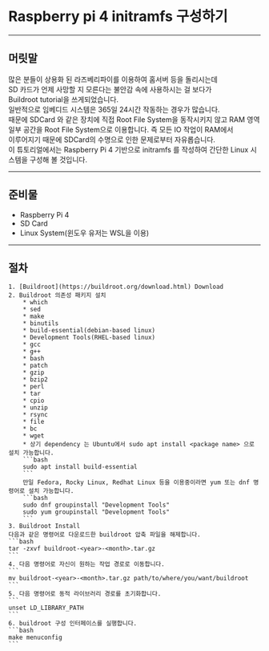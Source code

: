 # Raspberry pi 4 initramfs 구성하기
------
## 머릿말
  많은 분들이 상용화 된 라즈베리파이를 이용하여 홈서버 등을 돌리시는데  
SD 카드가 언제 사망할 지 모른다는 불안감 속에 사용하시는 걸 보다가  
Buildroot tutorial을 쓰게되었습니다.  
일반적으로 임베디드 시스템은 365일 24시간 작동하는 경우가 많습니다.  
때문에 SDCard 와 같은 장치에 직접 Root File System을 동작시키지 않고
RAM 영역 일부 공간을 Root File System으로 이용합니다. 즉 모든 IO 작업이 RAM에서  
이루어지기 때문에 SDCard의 수명으로 인한 문제로부터 자유롭습니다.  
이 튜토리얼에서는 Raspberry Pi 4 기반으로 initramfs 를 작성하여 간단한 Linux 시스템을
구성해 볼 것입니다.

------
## 준비물
* Raspberry Pi 4
* SD Card
* Linux System(윈도우 유저는 WSL을 이용)
------
## 절차
	1. [Buildroot](https://buildroot.org/download.html) Download
	2. Buildroot 의존성 패키지 설치  
		* which
		* sed
		* make
		* binutils
		* build-essential(debian-based linux)
		* Development Tools(RHEL-based linux)
		* gcc
		* g++
		* bash
		* patch
		* gzip
		* bzip2
		* perl
		* tar
		* cpio
		* unzip
		* rsync
		* file
		* bc
		* wget
		* 상기 dependency 는 Ubuntu에서 sudo apt install <package name> 으로 설치 가능합니다.  
		```bash
		sudo apt install build-essential  
		```
		만일 Fedora, Rocky Linux, Redhat Linux 등을 이용중이라면 yum 또는 dnf 명령어로 설치 가능합니다.  
		```bash
		sudo dnf groupinstall "Development Tools" 
		sudo yum groupinstall "Development Tools"
		```
	3. Buildroot Install  
	다음과 같은 명령어로 다운로드한 buildroot 압축 파일을 해제합니다.  
	```bash
	tar -zxvf buildroot-<year>-<month>.tar.gz
	```
	4. 다음 명령어로 자신이 원하는 작업 경로로 이동합니다.
	```
	mv buildroot-<year>-<month>.tar.gz path/to/where/you/want/buildroot
	```
	5. 다음 명령어로 동적 라이브러리 경로를 초기화합니다. 
	```
	unset LD_LIBRARY_PATH
	```
	6. buildroot 구성 인터페이스를 실행합니다.
	```bash
	make menuconfig
	```

